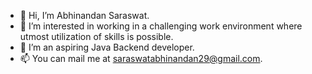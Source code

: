 - 👋 Hi, I’m Abhinandan Saraswat.
- 👀 I’m interested in working in a challenging work environment where utmost utilization of skills is possible.
- 💞️ I’m an aspiring Java Backend developer.
- 📫 You can mail me at saraswatabhinandan29@gmail.com.


